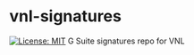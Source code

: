 # vnl-signatures
[![License: MIT](https://img.shields.io/badge/License-MIT-yellow.svg)](https://opensource.org/licenses/MIT)
G Suite signatures repo for VNL
